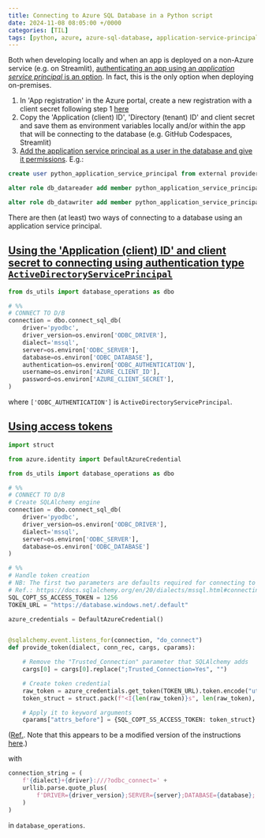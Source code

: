 ```yaml
---
title: Connecting to Azure SQL Database in a Python script
date: 2024-11-08 08:05:00 +/0000
categories: [TIL]
tags: [python, azure, azure-sql-database, application-service-principal]
---
```


Both when developing locally and when an app is deployed on a non-Azure service (e.g. on Streamlit), [authenticating an app using an _application service principal_ is an option](https://learn.microsoft.com/en-us/azure/developer/python/sdk/authentication/overview#recommended-app-authentication-approach). In fact, this is the only option when deploying on-premises.

1. In 'App registration' in the Azure portal, create a new registration with a client secret following step 1 [here](https://learn.microsoft.com/en-us/azure/developer/python/sdk/authentication/local-development-service-principal?tabs=azure-portal)
1. Copy the 'Application (client) ID', 'Directory (tenant) ID' and client secret and save them as environment variables locally and/or within the app that will be connecting to the database (e.g. GitHub Codespaces, Streamlit)
1. [Add the application service principal as a user in the database and give it permissions](https://learn.microsoft.com/en-us/answers/questions/1665352/how-to-create-service-principal-link-to-the-azure). E.g.:

```sql
create user python_application_service_principal from external provider

alter role db_datareader add member python_application_service_principal;

alter role db_datawriter add member python_application_service_principal;
```
There are then (at least) two ways of connecting to a database using an application service principal.

## [Using the 'Application (client) ID' and client secret to connecting using authentication type `ActiveDirectoryServicePrincipal`](https://learn.microsoft.com/en-us/sql/connect/odbc/using-azure-active-directory?view=sql-server-ver16#new-andor-modified-dsn-and-connection-string-keywords)

```py
from ds_utils import database_operations as dbo

# %%
# CONNECT TO D/B
connection = dbo.connect_sql_db(
    driver='pyodbc',
    driver_version=os.environ['ODBC_DRIVER'],
    dialect='mssql',
    server=os.environ['ODBC_SERVER'],
    database=os.environ['ODBC_DATABASE'],
    authentication=os.environ['ODBC_AUTHENTICATION'],
    username=os.environ['AZURE_CLIENT_ID'],
    password=os.environ['AZURE_CLIENT_SECRET'],
)
```

where `['ODBC_AUTHENTICATION']` is `ActiveDirectoryServicePrincipal`.

## [Using access tokens](https://learn.microsoft.com/en-us/sql/connect/odbc/using-azure-active-directory?view=sql-server-ver16#new-andor-modified-connection-attributes)

```py
import struct

from azure.identity import DefaultAzureCredential

from ds_utils import database_operations as dbo

# %%
# CONNECT TO D/B
# Create SQLAlchemy engine
connection = dbo.connect_sql_db(
    driver='pyodbc',
    driver_version=os.environ['ODBC_DRIVER'],
    dialect='mssql',
    server=os.environ['ODBC_SERVER'],
    database=os.environ['ODBC_DATABASE']
)

# %%
# Handle token creation
# NB: The first two parameters are defaults required for connecting to Azure SQL Database
# Ref.: https://docs.sqlalchemy.org/en/20/dialects/mssql.html#connecting-to-databases-with-access-tokens        # noqa
SQL_COPT_SS_ACCESS_TOKEN = 1256
TOKEN_URL = "https://database.windows.net/.default"

azure_credentials = DefaultAzureCredential()


@sqlalchemy.event.listens_for(connection, "do_connect")
def provide_token(dialect, conn_rec, cargs, cparams):

    # Remove the "Trusted_Connection" parameter that SQLAlchemy adds
    cargs[0] = cargs[0].replace(";Trusted_Connection=Yes", "")

    # Create token credential
    raw_token = azure_credentials.get_token(TOKEN_URL).token.encode("utf-16-le")
    token_struct = struct.pack(f"<I{len(raw_token)}s", len(raw_token), raw_token)

    # Apply it to keyword arguments
    cparams["attrs_before"] = {SQL_COPT_SS_ACCESS_TOKEN: token_struct}

```

([Ref.](https://docs.sqlalchemy.org/en/20/dialects/mssql.html#connecting-to-databases-with-access-tokens). Note that this appears to be a modified version of the instructions [here](https://learn.microsoft.com/en-us/azure/azure-sql/database/azure-sql-python-quickstart?view=azuresql&tabs=windows%2Csql-inter#add-code-to-connect-to-azure-sql-database).)

with

```py
connection_string = (
    f'{dialect}+{driver}:///?odbc_connect=' +
    urllib.parse.quote_plus(
        f'DRIVER={driver_version};SERVER={server};DATABASE={database};'
    )
)
```

in `database_operations`.